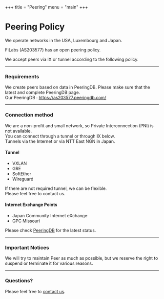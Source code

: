+++
title = "Peering"
menu = "main"
+++

# Peering Policy

We operate networks in the USA, Luxembourg and Japan.  

FiLabs (AS203577) has an open peering policy.  

We accept peers via IX or tunnel according to the following policy.  

---
### Requirements  
We create peers based on data in PeeringDB. Please make sure that the latest and complete PeeringDB page.  
Our PeeringDB : https://as203577.peeringdb.com/

---
### Connection method
We are a non-profit and small network, so Private Interconnection (PNI) is not available.  
You can connect through a tunnel or through IX below.  
Tunnels via the Internet or via NTT East NGN in Japan.

#### Tunnel 
- VXLAN
- GRE
- SoftEther
- Wireguard  

If there are not required tunnel, we can be flexible.  
Please feel free to contact us.  

#### Internet Exchange Points
- Japan Community Internet eXchange
- GPC Missouri  

Please check [PeeringDB](https://as203577.peeringdb.com/) for the latest status.  

---
### Important Notices

We will try to maintain Peer as much as possible, but we reserve the right to suspend or terminate it for various reasons.  

---
### Questions?
Please feel free to [contact us](/contact).
